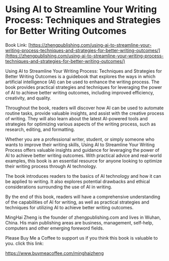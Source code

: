 # Using AI to Streamline Your Writing Process: Techniques and Strategies for Better Writing Outcomes

Book Link: [https://zhengpublishing.com/using-ai-to-streamline-your-writing-process-techniques-and-strategies-for-better-writing-outcomes/](https://zhengpublishing.com/using-ai-to-streamline-your-writing-process-techniques-and-strategies-for-better-writing-outcomes/)

Using AI to Streamline Your Writing Process: Techniques and Strategies for Better Writing Outcomes is a guidebook that explores the ways in which artificial intelligence (AI) can be used to enhance the writing process. The book provides practical strategies and techniques for leveraging the power of AI to achieve better writing outcomes, including improved efficiency, creativity, and quality.

Throughout the book, readers will discover how AI can be used to automate routine tasks, provide valuable insights, and assist with the creative process of writing. They will also learn about the latest AI-powered tools and strategies for optimizing various aspects of the writing process, such as research, editing, and formatting.

Whether you are a professional writer, student, or simply someone who wants to improve their writing skills, Using AI to Streamline Your Writing Process offers valuable insights and guidance for leveraging the power of AI to achieve better writing outcomes. With practical advice and real-world examples, this book is an essential resource for anyone looking to optimize their writing process through AI technology.

The book introduces readers to the basics of AI technology and how it can be applied to writing. It also explores potential drawbacks and ethical considerations surrounding the use of AI in writing.

By the end of this book, readers will have a comprehensive understanding of the capabilities of AI for writing, as well as practical strategies and techniques for utilizing AI to achieve better writing outcomes.

MingHai Zheng is the founder of zhengpublishing.com and lives in Wuhan, China. His main publishing areas are business, management, self-help, computers and other emerging foreword fields.

Please Buy Me a Coffee to support us if you think this book is valuable to you. click this link:

https://www.buymeacoffee.com/minghaizheng
